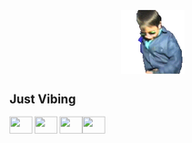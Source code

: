 <p align="center">
  <img src="https://github.com/danielgottt/danielgottt/blob/main/vibePls.gif?raw=true">
</p>

## Just Vibing

<p align="left">
<a href="https://twitter.com/gott_cyber" target="blank"><img align="center" src="https://raw.githubusercontent.com/rahuldkjain/github-profile-readme-generator/master/src/images/icons/Social/twitter.svg" height="30" width="40" /></a>
<a href="https://www.linkedin.com/in/daniel-j-gott/" target="blank"><img align="center" src="https://raw.githubusercontent.com/rahuldkjain/github-profile-readme-generator/master/src/images/icons/Social/linked-in-alt.svg" height="30" width="40" /></a>
<a href="https://danielgottt.github.io/" target="blank"><img align="center" src="https://github.com/simple-icons/simple-icons/blob/develop/icons/github.svg" height="30" width="40"
<a href="https://www.netvibes.com/gottcyber1#news" target="blank"><img align="center" src="https://raw.githubusercontent.com/rahuldkjain/github-profile-readme-generator/master/src/images/icons/Social/rss.svg" height="30" width="40" /></a>
</p>


